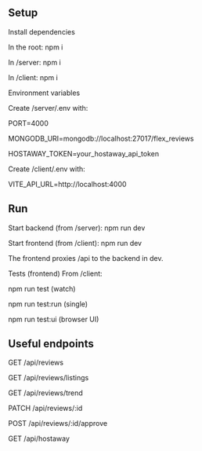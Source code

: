 ## Setup
Install dependencies

In the root: npm i

In /server: npm i

In /client: npm i

Environment variables

Create /server/.env with:

PORT=4000

MONGODB_URI=mongodb://localhost:27017/flex_reviews

HOSTAWAY_TOKEN=your_hostaway_api_token

Create /client/.env with:

VITE_API_URL=http://localhost:4000

## Run
Start backend (from /server): npm run dev

Start frontend (from /client): npm run dev

The frontend proxies /api to the backend in dev.

Tests (frontend)
From /client:

npm run test (watch)

npm run test:run (single)

npm run test:ui (browser UI)

## Useful endpoints
GET /api/reviews

GET /api/reviews/listings

GET /api/reviews/trend

PATCH /api/reviews/:id

POST /api/reviews/:id/approve

GET /api/hostaway